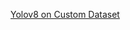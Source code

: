 [Yolov8 on Custom Dataset](https://github.com/affanrasheed/Gun-Detector-Yolov8/tree/main/Training_Testing)
